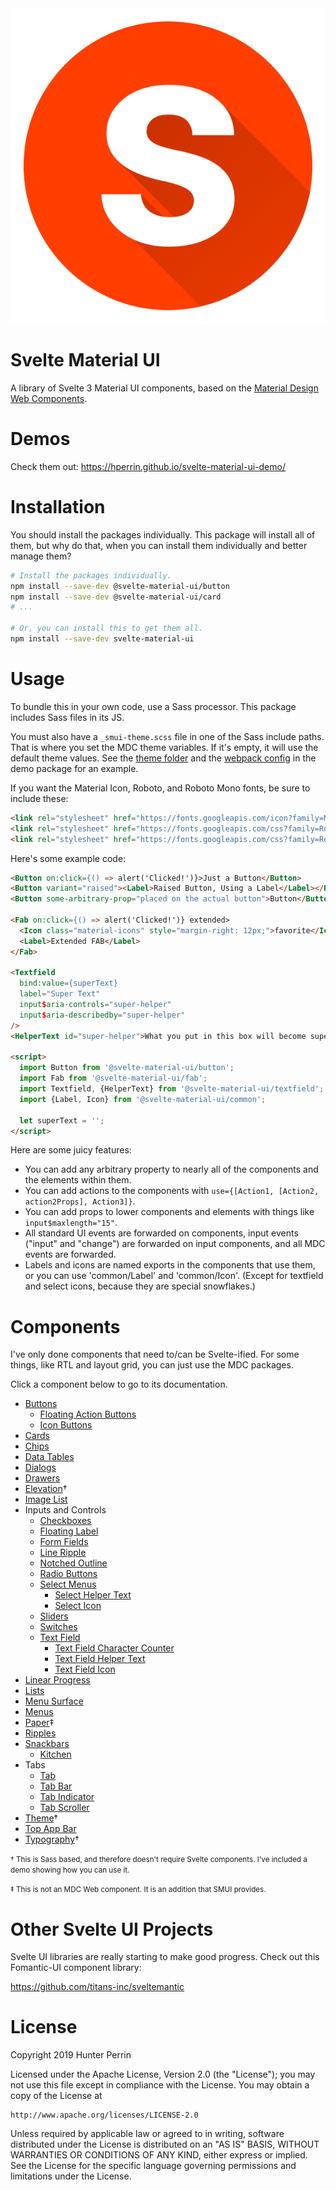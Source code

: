 <div align="center">
  <img src="logo.svg" alt="logo" />
</div>

<h1>Svelte Material UI</h1>

A library of Svelte 3 Material UI components, based on the [Material Design Web Components](https://material.io/develop/web/).

# Demos

Check them out: https://hperrin.github.io/svelte-material-ui-demo/

# Installation

You should install the packages individually. This package will install all of them, but why do that, when you can install them individually and better manage them?

```sh
# Install the packages individually.
npm install --save-dev @svelte-material-ui/button
npm install --save-dev @svelte-material-ui/card
# ...

# Or, you can install this to get them all.
npm install --save-dev svelte-material-ui
```

# Usage

To bundle this in your own code, use a Sass processor. This package includes Sass files in its JS.

You must also have a `_smui-theme.scss` file in one of the Sass include paths. That is where you set the MDC theme variables. If it's empty, it will use the default theme values. See the [theme folder](https://github.com/hperrin/svelte-material-ui-demo/tree/master/theme) and the [webpack config](https://github.com/hperrin/svelte-material-ui-demo/blob/master/webpack.config.js) in the demo package for an example.

If you want the Material Icon, Roboto, and Roboto Mono fonts, be sure to include these:

```html
<link rel="stylesheet" href="https://fonts.googleapis.com/icon?family=Material+Icons">
<link rel="stylesheet" href="https://fonts.googleapis.com/css?family=Roboto:300,400,500,600,700">
<link rel="stylesheet" href="https://fonts.googleapis.com/css?family=Roboto+Mono">
```

Here's some example code:

```html
<Button on:click={() => alert('Clicked!')}>Just a Button</Button>
<Button variant="raised"><Label>Raised Button, Using a Label</Label></Button>
<Button some-arbitrary-prop="placed on the actual button">Button</Button>

<Fab on:click={() => alert('Clicked!')} extended>
  <Icon class="material-icons" style="margin-right: 12px;">favorite</Icon>
  <Label>Extended FAB</Label>
</Fab>

<Textfield
  bind:value={superText}
  label="Super Text"
  input$aria-controls="super-helper"
  input$aria-describedby="super-helper"
/>
<HelperText id="super-helper">What you put in this box will become super!</HelperText>

<script>
  import Button from '@svelte-material-ui/button';
  import Fab from '@svelte-material-ui/fab';
  import Textfield, {HelperText} from '@svelte-material-ui/textfield';
  import {Label, Icon} from '@svelte-material-ui/common';

  let superText = '';
</script>
```

Here are some juicy features:

* You can add any arbitrary property to nearly all of the components and the elements within them.
* You can add actions to the components with `use={[Action1, [Action2, action2Props], Action3]}`.
* You can add props to lower components and elements with things like `input$maxlength="15"`.
* All standard UI events are forwarded on components, input events ("input" and "change") are forwarded on input components, and all MDC events are forwarded.
* Labels and icons are named exports in the components that use them, or you can use 'common/Label' and 'common/Icon'. (Except for textfield and select icons, because they are special snowflakes.)

# Components

I've only done components that need to/can be Svelte-ified. For some things, like RTL and layout grid, you can just use the MDC packages.

Click a component below to go to its documentation.

- [Buttons](https://github.com/hperrin/svelte-material-ui/blob/master/packages/button/README.md)
  - [Floating Action Buttons](https://github.com/hperrin/svelte-material-ui/blob/master/packages/fab/README.md)
  - [Icon Buttons](https://github.com/hperrin/svelte-material-ui/blob/master/packages/icon-button/README.md)
- [Cards](https://github.com/hperrin/svelte-material-ui/blob/master/packages/card/README.md)
- [Chips](https://github.com/hperrin/svelte-material-ui/blob/master/packages/chips/README.md)
- [Data Tables](https://github.com/hperrin/svelte-material-ui/blob/master/packages/data-table/README.md)
- [Dialogs](https://github.com/hperrin/svelte-material-ui/blob/master/packages/dialog/README.md)
- [Drawers](https://github.com/hperrin/svelte-material-ui/blob/master/packages/drawer/README.md)
- [Elevation](https://material.io/develop/web/components/elevation/)†
- [Image List](https://github.com/hperrin/svelte-material-ui/blob/master/packages/image-list/README.md)
- Inputs and Controls
  - [Checkboxes](https://github.com/hperrin/svelte-material-ui/blob/master/packages/checkbox/README.md)
  - [Floating Label](https://github.com/hperrin/svelte-material-ui/blob/master/packages/floating-label/README.md)
  - [Form Fields](https://github.com/hperrin/svelte-material-ui/blob/master/packages/form-field/README.md)
  - [Line Ripple](https://github.com/hperrin/svelte-material-ui/blob/master/packages/line-ripple/README.md)
  - [Notched Outline](https://github.com/hperrin/svelte-material-ui/blob/master/packages/notched-outline/README.md)
  - [Radio Buttons](https://github.com/hperrin/svelte-material-ui/blob/master/packages/radio/README.md)
  - [Select Menus](https://github.com/hperrin/svelte-material-ui/blob/master/packages/select/README.md)
    - [Select Helper Text](https://github.com/hperrin/svelte-material-ui/blob/master/packages/select/helper-text/README.md)
    - [Select Icon](https://github.com/hperrin/svelte-material-ui/blob/master/packages/select/icon/README.md)
  - [Sliders](https://github.com/hperrin/svelte-material-ui/blob/master/packages/slider/README.md)
  - [Switches](https://github.com/hperrin/svelte-material-ui/blob/master/packages/switch/README.md)
  - [Text Field](https://github.com/hperrin/svelte-material-ui/blob/master/packages/textfield/README.md)
    - [Text Field Character Counter](https://github.com/hperrin/svelte-material-ui/blob/master/packages/textfield/character-counter/README.md)
    - [Text Field Helper Text](https://github.com/hperrin/svelte-material-ui/blob/master/packages/textfield/helper-text/README.md)
    - [Text Field Icon](https://github.com/hperrin/svelte-material-ui/blob/master/packages/textfield/icon/README.md)
- [Linear Progress](https://github.com/hperrin/svelte-material-ui/blob/master/packages/linear-progress/README.md)
- [Lists](https://github.com/hperrin/svelte-material-ui/blob/master/packages/list/README.md)
- [Menu Surface](https://github.com/hperrin/svelte-material-ui/blob/master/packages/menu-surface/README.md)
- [Menus](https://github.com/hperrin/svelte-material-ui/blob/master/packages/menu/README.md)
- [Paper](https://github.com/hperrin/svelte-material-ui/blob/master/packages/paper/README.md)‡
- [Ripples](https://github.com/hperrin/svelte-material-ui/blob/master/packages/ripple/README.md)
- [Snackbars](https://github.com/hperrin/svelte-material-ui/blob/master/packages/snackbar/README.md)
  - [Kitchen](https://github.com/hperrin/svelte-material-ui/blob/master/packages/snackbar/kitchen/README.md)
- Tabs
  - [Tab](https://github.com/hperrin/svelte-material-ui/blob/master/packages/tab/README.md)
  - [Tab Bar](https://github.com/hperrin/svelte-material-ui/blob/master/packages/tab-bar/README.md)
  - [Tab Indicator](https://github.com/hperrin/svelte-material-ui/blob/master/packages/tab-indicator/README.md)
  - [Tab Scroller](https://github.com/hperrin/svelte-material-ui/blob/master/packages/tab-scroller/README.md)
- [Theme](https://material.io/develop/web/components/theme/)†
- [Top App Bar](https://github.com/hperrin/svelte-material-ui/blob/master/packages/top-app-bar/README.md)
- [Typography](https://material.io/develop/web/components/typography/)†

<small>† This is Sass based, and therefore doesn't require Svelte components. I've included a demo showing how you can use it.</small>

<small>‡ This is not an MDC Web component. It is an addition that SMUI provides.</small>

# Other Svelte UI Projects

Svelte UI libraries are really starting to make good progress. Check out this Fomantic-UI component library:

https://github.com/titans-inc/sveltemantic

# License

Copyright 2019 Hunter Perrin

Licensed under the Apache License, Version 2.0 (the "License");
you may not use this file except in compliance with the License.
You may obtain a copy of the License at

    http://www.apache.org/licenses/LICENSE-2.0

Unless required by applicable law or agreed to in writing, software
distributed under the License is distributed on an "AS IS" BASIS,
WITHOUT WARRANTIES OR CONDITIONS OF ANY KIND, either express or implied.
See the License for the specific language governing permissions and
limitations under the License.